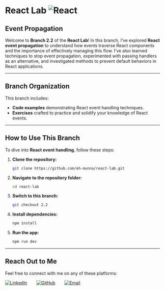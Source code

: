 # **React Lab** ![React](https://img.shields.io/badge/React-%2320232a?style=flat&logo=react&logoColor=%2361DAFB)

## **Event Propagation**

Welcome to **Branch 2.2** of the **React Lab**! In this branch, I’ve explored **React event propagation** to understand how events traverse React components and the importance of effectively managing this flow. I’ve also learned techniques to stop event propagation, experimented with passing handlers as an alternative, and investigated methods to prevent default behaviors in React applications.

---

## **Branch Organization**

This branch includes:

- **Code examples** demonstrating React event handling techniques.
- **Exercises** crafted to practice and solidify your knowledge of React events.

---

## **How to Use This Branch**

To dive into **React event handling**, follow these steps:

1. **Clone the repository:**

   ```bash
   git clone https://github.com/eh-munna/react-lab.git
   ```

2. **Navigate to the repository folder:**

   ```bash
   cd react-lab
   ```

3. **Switch to this branch:**

   ```bash
   git checkout 2.2
   ```

4. **Install dependencies:**

   ```bash
   npm install
   ```

5. **Run the app:**

   ```bash
   npm run dev
   ```

---

## **Reach Out to Me**

Feel free to connect with me on any of these platforms:

<div style="display: flex; gap: 30px;">
   <a href="https://www.linkedin.com/in/eh-munna/">
      <img src="https://img.shields.io/badge/LinkedIn-%230A66C2?style=flat&logo=linkedin&logoColor=white" alt="LinkedIn">
   </a>
   <a href="https://github.com/eh-munna">
      <img src="https://img.shields.io/badge/GitHub-%23121011?style=flat&logo=github&logoColor=white" alt="GitHub">
   </a>
   <a href="mailto:emran.h.munna@gmail.com">
      <img src="https://img.shields.io/badge/emran.h.munna@gmail.com-%23D14836?style=flat&logo=gmail&logoColor=white" alt="Email">
   </a>
</div>
